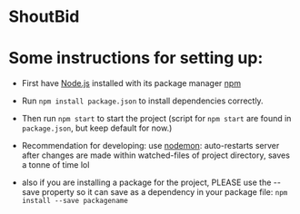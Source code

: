 # ShoutBid

# Some instructions for setting up:
* First have [Node.js](https://nodejs.org/) installed with its package manager [npm](https://www.npmjs.com/get-npm)

* Run `npm install package.json` to install dependencies correctly.

* Then run `npm start` to start the project (script for `npm start` are found in `package.json`, but keep default for now.)

* Recommendation for developing: use [nodemon](https://nodemon.io/): auto-restarts server after changes are made within watched-files of project directory, saves a tonne of time lol

* also if you are installing a package for the project, PLEASE use the --save property so it can save as a dependency in your package file: `npm install --save packagename`
